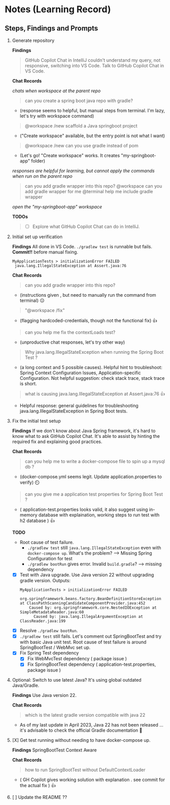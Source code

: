 # Notes (Learning Record)

## Steps, Findings and Prompts
1. Generate repository
   
   **Findings**
   > GitHub Copilot Chat in IntelliJ couldn't understand my query, not responsive, switching into VS Code.
   > Talk to GitHub Copilot Chat in VS Code.
   
   **Chat Records**
   
   _chats when workspace at the parent repo_
   > can you create a spring boot java repo with gradle?
   - (response seems to helpful, but manual steps from terminal. I'm lazy, let's try with workspace command)
   
   > @workspace /new scaffold a Java springboot project
   - ("Create workspace" available, but the entry point is not what I want)
   
   > @workspace /new can you use gradle instead of pom
   - (Let's go! "Create workspace" works. It creates "my-springboot-app" folder)
   
   _responses are helpful for learning, but cannot apply the commands when run on the parent repo_
   > can you add gradle wrapper into this repo?
   > @workspace can you add gradle wrapper for me
   > @terminal help me include gradle wrapper
   
   _open the "my-springboot-app" workspace_

   **TODOs**
   > - [ ] Explore what GitHub Copilot Chat can do in IntelliJ.

2. Initial set up verification
   
   **Findings**
   All done in VS Code. `./gradlew test` is runnable but fails. **Commit!!** before manual fixing.

   ```
   MyApplicationTests > initializationError FAILED
    java.lang.IllegalStateException at Assert.java:76
   ```
   
   **Chat Records**
   > can you add gradle wrapper into this repo?
   - (instructions given , but need to manually run the command from terminal) 😑

   > "@workspace /fix"
   - (flagging hardcoded-credentials, though not the functional fix) 👍

   > can you help me fix the contextLoads test?
   - (unproductive chat responses, let's try other way)

   > Why java.lang.IllegalStateException when running the Spring Boot Test ?
   - (a long context and 5 possible causes). Helpful hint to troubleshoot: Spring Context Configuration Issues, Application-specific Configuration. Not helpful suggestion: check stack trace, stack trace is short.

   > what is causing java.lang.IllegalStateException at Assert.java:76 👍
   - Helpful response: general guidelines for troubleshooting java.lang.IllegalStateException in Spring Boot tests.
3. Fix the initial test setup

   **Findings**
   If we don't know about Java Spring framework, it's hard to know what to ask GitHub Copilot Chat. It's able to assist by hinting the required fix and explaining good practices.

   **Chat Records**
   > can you help me to write a docker-compose file to spin up a mysql db ?
   - (docker-compose.yml seems legit. Update application.properties to verify) ⏲️

   > can you give me a application test properties for Spring Boot Test ?
   - ( application-test.properties looks valid, it also suggest using in-memory database with explaination, working steps to run test with h2 database ) 👍

   **TODO**
   - Root cause of test failure.
     - `./gradlew test` still `java.lang.IllegalStateException` even with `docker-compose up`. What's the problem? --> Missing Spring Configuration for test
     - `./gradlew bootRun` gives error. Invalid `build.gradle`? --> missing dependency
   - [X] Test with Java upgrade. Use Java version 22 without upgrading gradle version. Outputs:
       ```
       MyApplicationTests > initializationError FAILED
         org.springframework.beans.factory.BeanDefinitionStoreException at ClassPathScanningCandidateComponentProvider.java:452
           Caused by: org.springframework.core.NestedIOException at SimpleMetadataReader.java:60
             Caused by: java.lang.IllegalArgumentException at ClassReader.java:199
       ```
   - [X] Resolve `./gradlew bootRun`.
   - [X] `./gradlew test` still fails. Let's comment out SpringBootTest and try with basic Java unit test. Root cause of test failure is around SpringBootTest / WebMvc set up.
   - [X] Fix Spring Test dependency
     - [X] Fix WebMvcTest dependency ( package issue )
     - [X] Fix SpringBootTest dependency ( application-test.properties, package issue )
4. Optional: Switch to use latest Java? It's using global outdated Java/Gradle.

   **Findings**
   Use Java version 22.

   **Chat Records**
   > which is the latest gradle version compatible with java 22
   - As of my last update in April 2023, Java 22 has not been released ... it's advisable to check the official Gradle documentation 🤣

5. [X] Get test running without needing to have docker-compose up.

   **Findings**
   SpringBootTest Context Aware

   **Chat Records**
   > how to run SpringBootTest without DefaultContextLoader
   - ( GH Copilot gives working solution with explanation . see commit for the actual fix ) 👍
6. [ ] Update the README ??